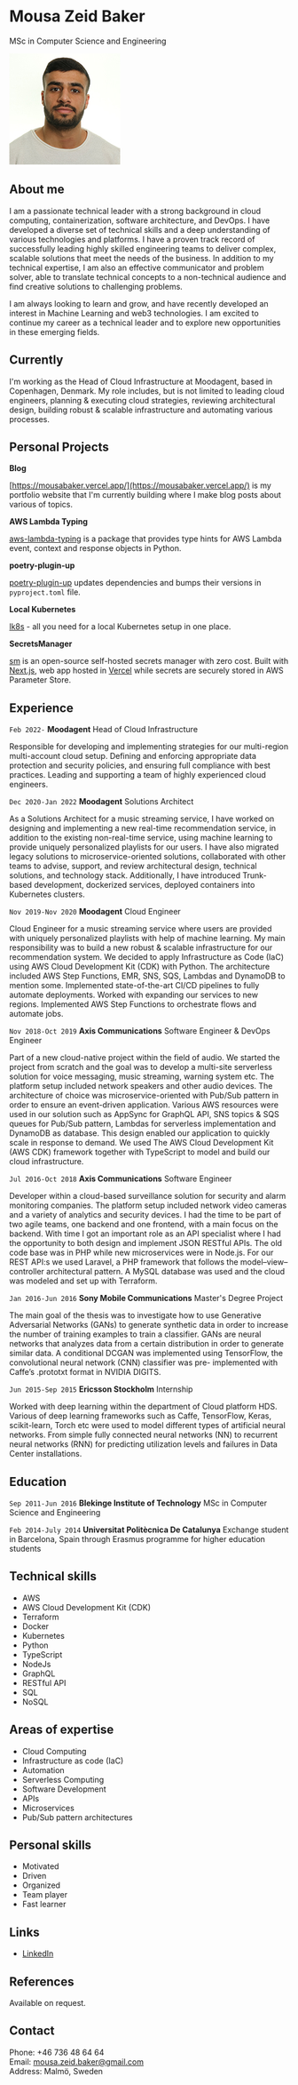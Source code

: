 # Mousa Zeid Baker
MSc in Computer Science and Engineering

![](https://raw.githubusercontent.com/MousaZeidBaker/resume/master/images/mousa_profile_image.jpeg)

## About me

I am a passionate technical leader with a strong background in cloud computing,
containerization, software architecture, and DevOps. I have developed a diverse
set of technical skills and a deep understanding of various technologies and
platforms. I have a proven track record of successfully leading highly skilled
engineering teams to deliver complex, scalable solutions that meet the needs of
the business. In addition to my technical expertise, I am also an effective
communicator and problem solver, able to translate technical concepts to a
non-technical audience and find creative solutions to challenging problems.

I am always looking to learn and grow, and have recently developed an interest
in Machine Learning and web3 technologies. I am excited to continue my career as
a technical leader and to explore new opportunities in these emerging fields.

## Currently

I'm working as the Head of Cloud Infrastructure at Moodagent, based in
Copenhagen, Denmark. My role includes, but is not limited to leading cloud
engineers, planning & executing cloud strategies, reviewing architectural
design, building robust & scalable infrastructure and automating various
processes.

## Personal Projects

__Blog__

[https://mousabaker.vercel.app/](https://mousabaker.vercel.app/) is my portfolio
website that I'm currently building where I make blog posts about various of
topics.

__AWS Lambda Typing__

[aws-lambda-typing](https://github.com/MousaZeidBaker/aws-lambda-typing) is a
package that provides type hints for AWS Lambda event, context and response
objects in Python.

__poetry-plugin-up__

[poetry-plugin-up](https://github.com/MousaZeidBaker/poetry-plugin-up) updates
dependencies and bumps their versions in `pyproject.toml` file.

__Local Kubernetes__

[lk8s](https://github.com/MousaZeidBaker/lk8s) - all you need for a local
Kubernetes setup in one place.

__SecretsManager__

[sm](https://github.com/MousaZeidBaker/sm) is an open-source self-hosted secrets
manager with zero cost. Built with [Next.js](https://nextjs.org/), web app
hosted in
[Vercel](https://nextjs.org/docs/deployment#managed-nextjs-with-vercel) while
secrets are securely stored in AWS Parameter Store.

## Experience
`Feb 2022-` __Moodagent__
Head of Cloud Infrastructure

Responsible for developing and implementing strategies for our multi-region
multi-account cloud setup. Defining and enforcing appropriate data protection
and security policies, and ensuring full compliance with best practices. Leading
and supporting a team of highly experienced cloud engineers.

`Dec 2020-Jan 2022` __Moodagent__
Solutions Architect

As a Solutions Architect for a music streaming service, I have worked on
designing and implementing a new real-time recommendation service, in addition
to the existing non-real-time service, using machine learning to provide
uniquely personalized playlists for our users. I have also migrated legacy
solutions to microservice-oriented solutions, collaborated with other teams to
advise, support, and review architectural design, technical solutions, and
technology stack. Additionally, I have introduced Trunk-based development,
dockerized services, deployed containers into Kubernetes clusters.

`Nov 2019-Nov 2020` __Moodagent__
Cloud Engineer

Cloud Engineer for a music streaming service where users are provided
with uniquely personalized playlists with help of machine learning. My main
responsibility was to build a new robust & scalable infrastructure for our
recommendation system. We decided to apply Infrastructure as Code (IaC) using
AWS Cloud Development Kit (CDK) with Python. The architecture included AWS Step
Functions, EMR, SNS, SQS, Lambdas and DynamoDB to mention some. Implemented
state-of-the-art CI/CD pipelines to fully automate deployments. Worked with
expanding our services to new regions. Implemented AWS Step Functions to
orchestrate flows and automate jobs.

`Nov 2018-Oct 2019` __Axis Communications__
Software Engineer & DevOps Engineer

Part of a new cloud-native project within the field of audio. We started the
project from scratch and the goal was to develop a multi-site serverless
solution for voice messaging, music streaming, warning system etc. The platform
setup included network speakers and other audio devices. The architecture of
choice was microservice-oriented with Pub/Sub pattern in order to ensure an
event-driven application. Various AWS resources were used in our solution such
as AppSync for GraphQL API, SNS topics & SQS queues for Pub/Sub pattern, Lambdas
for serverless implementation and DynamoDB as database. This design enabled our
application to quickly scale in response to demand. We used The AWS Cloud
Development Kit (AWS CDK) framework together with TypeScript to model and build
our cloud infrastructure.

`Jul 2016-Oct 2018` __Axis Communications__
Software Engineer

Developer within a cloud-based surveillance solution for security and alarm
monitoring companies. The platform setup included network video cameras and a
variety of analytics and security devices. I had the time to be part of two
agile teams, one backend and one frontend, with a main focus on the backend.
With time I got an important role as an API specialist where I had the
opportunity to both design and implement JSON RESTful APIs. The old code base
was in PHP while new microservices were in Node.js. For our REST API:s we used
Laravel, a PHP framework that follows the model–view–controller architectural
pattern. A MySQL database was used and the cloud was modeled and set up with
Terraform.

`Jan 2016-Jun 2016` __Sony Mobile Communications__
Master's Degree Project

The main goal of the thesis was to investigate how to use Generative Adversarial
Networks (GANs) to generate synthetic data in order to increase the number of
training examples to train a classifier. GANs are neural networks that analyzes
data from a certain distribution in order to generate similar data. A
conditional DCGAN was implemented using TensorFlow, the convolutional neural
network (CNN) classifier was pre- implemented with Caffe’s .prototxt format in
NVIDIA DIGITS.

`Jun 2015-Sep 2015` __Ericsson Stockholm__
Internship

Worked with deep learning within the department of Cloud platform HDS. Various
of deep learning frameworks such as Caffe, TensorFlow, Keras, scikit-learn,
Torch etc were used to model different types of artificial neural networks. From
simple fully connected neural networks (NN) to recurrent neural networks (RNN)
for predicting utilization levels and failures in Data Center installations.

## Education

`Sep 2011-Jun 2016` __Blekinge Institute of Technology__
MSc in Computer Science and Engineering

`Feb 2014-July 2014` __Universitat Politècnica De Catalunya__
Exchange student in Barcelona, Spain through Erasmus programme for higher
education students

## Technical skills

* AWS
* AWS Cloud Development Kit (CDK)
* Terraform
* Docker
* Kubernetes
* Python
* TypeScript
* NodeJs
* GraphQL
* RESTful API
* SQL
* NoSQL

## Areas of expertise

* Cloud Computing
* Infrastructure as code (IaC)
* Automation
* Serverless Computing
* Software Development
* APIs
* Microservices
* Pub/Sub pattern architectures

## Personal skills
* Motivated
* Driven
* Organized
* Team player
* Fast learner

## Links 
* [LinkedIn](https://www.linkedin.com/in/mousazeidbaker/)

## References

Available on request.

## Contact
Phone: +46 736 48 64 64  
Email: mousa.zeid.baker@gmail.com  
Address: Malmö, Sweden
